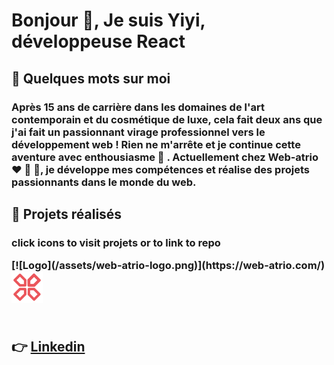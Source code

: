 <h1 align="left">Bonjour 🌈, Je suis Yiyi, développeuse React</h1>

<h2>👀 Quelques mots sur moi</h2>
  
<h3>Après 15 ans de carrière dans les domaines de l'art contemporain et du cosmétique de luxe, cela fait deux ans que j'ai fait un passionnant virage professionnel vers le développement web ! Rien ne m'arrête et je continue cette aventure avec enthousiasme 🚀 . Actuellement chez Web-atrio ❤️ 💛 💙, je développe mes compétences et réalise des projets passionnants dans le monde du web.</h2>

<h2> 👀 Projets réalisés</h2>

<h3>click icons to visit projets or to link to repo</p>

<p>
<!-- <img align="left" width="60" height="50" src="/assets/web-atrio-logo.png"/> -->
[![Logo](/assets/web-atrio-logo.png)](https://web-atrio.com/)
<img align="left" width="50" height="50" src="/assets/gampad-logo.png" />
	</p><br/>

<br/>
<br/>

## 👉 [Linkedin](https://www.linkedin.com/in/yiyi-plantinet/)
